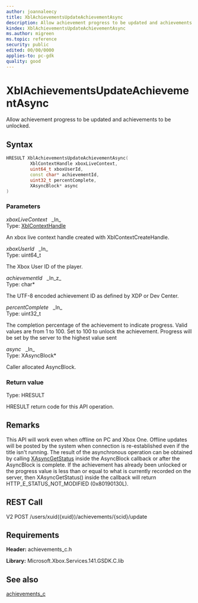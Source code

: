 ```yaml
---
author: joannaleecy
title: XblAchievementsUpdateAchievementAsync
description: Allow achievement progress to be updated and achievements to be unlocked.
kindex: XblAchievementsUpdateAchievementAsync
ms.author: migreen
ms.topic: reference
security: public
edited: 00/00/0000
applies-to: pc-gdk
quality: good
---
```


# XblAchievementsUpdateAchievementAsync  

Allow achievement progress to be updated and achievements to be unlocked.  

## Syntax  
  
```cpp
HRESULT XblAchievementsUpdateAchievementAsync(  
         XblContextHandle xboxLiveContext,  
         uint64_t xboxUserId,  
         const char* achievementId,  
         uint32_t percentComplete,  
         XAsyncBlock* async  
)  
```  
  
### Parameters  
  
*xboxLiveContext* &nbsp;&nbsp;\_In\_  
Type: [XblContextHandle](../../types_c/handles/xblcontexthandle.md)  
  
An xbox live context handle created with XblContextCreateHandle.  
  
*xboxUserId* &nbsp;&nbsp;\_In\_  
Type: uint64_t  
  
The Xbox User ID of the player.  
  
*achievementId* &nbsp;&nbsp;\_In\_z\_  
Type: char*  
  
The UTF-8 encoded achievement ID as defined by XDP or Dev Center.  
  
*percentComplete* &nbsp;&nbsp;\_In\_  
Type: uint32_t  
  
The completion percentage of the achievement to indicate progress. Valid values are from 1 to 100. Set to 100 to unlock the achievement. Progress will be set by the server to the highest value sent  
  
*async* &nbsp;&nbsp;\_In\_  
Type: XAsyncBlock*  
  
Caller allocated AsyncBlock.  
  
  
### Return value  
Type: HRESULT
  
HRESULT return code for this API operation.
  
## Remarks  
  
This API will work even when offline on PC and Xbox One. Offline updates will be posted by the system when connection is re-established even if the title isn't running. The result of the asynchronous operation can be obtained by calling [XAsyncGetStatus](../../../../system/xasync/functions/xasyncgetstatus.md) inside the AsyncBlock callback or after the AsyncBlock is complete. If the achievement has already been unlocked or the progress value is less than or equal to what is currently recorded on the server, then XAsyncGetStatus() inside the callback will return HTTP_E_STATUS_NOT_MODIFIED (0x80190130L).
  
## REST Call  
  
V2 POST /users/xuid({xuid})/achievements/{scid}/update
  
## Requirements  
  
**Header:** achievements_c.h
  
**Library:** Microsoft.Xbox.Services.141.GSDK.C.lib
  
## See also  
[achievements_c](../achievements_c_members.md)  
  
  